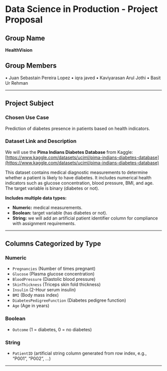 # Data Science in Production - Project Proposal

## Group Name  
**HealthVision**

## Group Members  
• Juan Sebastain Pereira Lopez
• iqra javed
• Kaviyarasan Arul Jothi
• Basit Ur Rehman

---

## Project Subject  

### Chosen Use Case  
Prediction of diabetes presence in patients based on health indicators.  

### Dataset Link and Description  
We will use the **Pima Indians Diabetes Database** from Kaggle:  
[https://www.kaggle.com/datasets/uciml/pima-indians-diabetes-database](https://www.kaggle.com/datasets/uciml/pima-indians-diabetes-database)  

This dataset contains medical diagnostic measurements to determine whether a patient is likely to have diabetes. It includes numerical health indicators such as glucose concentration, blood pressure, BMI, and age. The target variable is binary (diabetes or not).  

**Includes multiple data types:**  
  - **Numeric:** medical measurements.  
  - **Boolean:** target variable (has diabetes or not).  
  - **String:** we will add an artificial patient identifier column for compliance with assignment requirements.  

---

## Columns Categorized by Type  

### Numeric  
- `Pregnancies` (Number of times pregnant)  
- `Glucose` (Plasma glucose concentration)  
- `BloodPressure` (Diastolic blood pressure)  
- `SkinThickness` (Triceps skin fold thickness)  
- `Insulin` (2-Hour serum insulin)  
- `BMI` (Body mass index)  
- `DiabetesPedigreeFunction` (Diabetes pedigree function)  
- `Age` (Age in years)  

### Boolean  
- `Outcome` (1 = diabetes, 0 = no diabetes)  

### String  
- `PatientID` (artificial string column generated from row index, e.g., “P001”, “P002”, …)  

---

